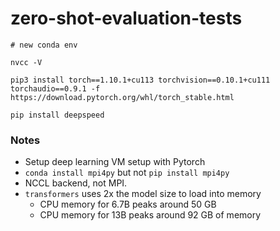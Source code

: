 # zero-shot-evaluation-tests

```
# new conda env 

nvcc -V 

pip3 install torch==1.10.1+cu113 torchvision==0.10.1+cu111 torchaudio==0.9.1 -f https://download.pytorch.org/whl/torch_stable.html

pip install deepspeed
```

### Notes
* Setup deep learning VM setup with Pytorch
* `conda install mpi4py` but not `pip install mpi4py`
* NCCL backend, not MPI.
* `transformers` uses 2x the model size to load into memory
  * CPU memory for 6.7B peaks around 50 GB
  * CPU memory for 13B peaks around 92 GB of memory 